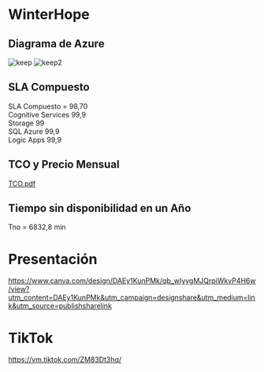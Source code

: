 # WinterHope

## Diagrama de Azure
![keep](https://user-images.githubusercontent.com/73864330/146702099-304b2979-3257-4106-817c-d58fa321cbe4.png)
![keep2](https://user-images.githubusercontent.com/73864330/146702102-fe5c4e44-c5f7-4d6d-be7e-015f1001d8c9.png)

## SLA Compuesto
SLA Compuesto = 98,70 <br />
Cognitive Services 99,9 <br />
Storage 99 <br />
SQL Azure 99,9 <br />
Logic Apps 99,9 

## TCO y Precio Mensual
[TCO.pdf](https://github.com/FedericoCadena9/Winter/files/7742169/TCO.pdf)

## Tiempo sin disponibilidad en un Año
Tno = 6832,8 min

# Presentación
https://www.canva.com/design/DAEy1KunPMk/qb_wIyygMJQrpiWkvP4H6w/view?utm_content=DAEy1KunPMk&utm_campaign=designshare&utm_medium=link&utm_source=publishsharelink

# TikTok
https://vm.tiktok.com/ZM83Dt3hq/
